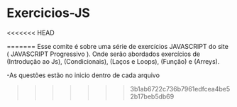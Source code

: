 # Exercicios-JS
<<<<<<< HEAD
 
=======
Esse comite é sobre uma série de exercícios JAVASCRIPT do site ( JAVASCRIPT Progressivo ). Onde serão abordados exercícios de  (Introdução ao Js), (Condicionais), (Laços e Loops), (Função) e (Arreys).

-As questões estão no inicio dentro de cada arquivo 

>>>>>>> 3b1ab6722c736b7961edfcea4be52b17beb5db69

